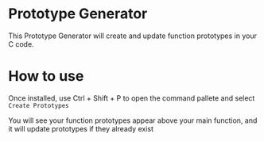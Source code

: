 # Prototype Generator

This Prototype Generator will create and update function prototypes in your C code.

# How to use

Once installed, use Ctrl + Shift + P to open the command pallete and select `Create Prototypes`

You will see your function prototypes appear above your main function, and it will update prototypes if they already exist
